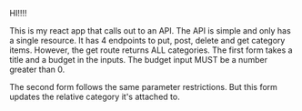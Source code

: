 HI!!!!

This is my react app that calls out to an API. The API is simple and only has a single resource. It has 4 endpoints to put, post, delete and get category items. However, the get route returns ALL categories.
The first form takes a title and a budget in the inputs. The budget input MUST be a number greater than 0.

The second form follows the same parameter restrictions. But this form updates the relative category it's attached to.
